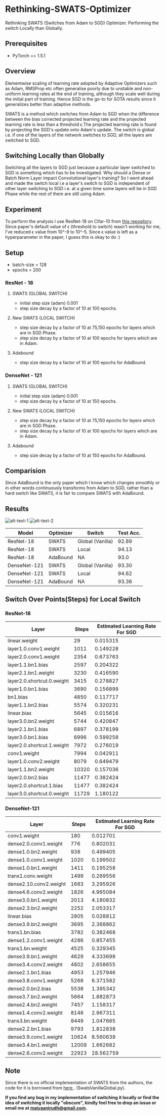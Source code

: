 # Rethinking-SWATS-Optimizer
Rethinking SWATS (Switches from Adam to SGD) Optimizer. Performing the switch Locally than Globally.

## Prerequisites

- PyTorch == 1.5.1

## Overview

Elementwise scaling of learning rate adopted by Adaptive Optimizers such as Adam, RMSProp etc often generalise poorly due to unstable and non-uniform learning rates at the end of training, although they scale well during the initial part of training. Hence SGD is the go-to for SOTA results since it generalizes better than adaptive methods.

SWATS is a method which switches from Adam to SGD when the difference between the bias corrected projected learning rate and the projected learning rate is less than a threshold ϵ.The projected learning rate is found by projecting the SGD's update onto Adam's update. The switch is global i.e. if one of the layers of the network switches to SGD, all the layers are switched to SGD. 

## Switching Locally than Globally

Switching all the layers to SGD just because a particular layer switched to SGD is something which has to be investigated. Why should a Dense or Batch Norm Layer impact Convolutional layer's training? So I went ahead and made the switch local i.e a layer's switch to SGD is independent of other layer switching to SGD i.e. at a given time some layers will be in SGD Phase while the rest of them are still using Adam.

## Experiment

To perform the analysis I use ResNet-18 on Cifar-10 from <a href = "https://github.com/kuangliu/pytorch-cifar">this repository</a>.<br>
Since paper's default value of ϵ (threshold to switch) wasn't working for me, I've reduced ϵ value from 10^-9 to 10^-5. Since ϵ value is left as a hyperparameter in the paper, I guess this is okay to do :)

## Setup

- batch-size = 128
- epochs = 200

### ResNet - 18
1. SWATS (GLOBAL SWITCH)
    - initial step size (adam) 0.001
    - step size decay by a factor of 10 at 100 epochs.

2. New SWATS (LOCAL SWITCH)
    - step size decay by a factor of 10 at 75,150 epochs for layers which are in SGD Phase.
    - step size decay by a factor of 10 at 100 epochs for layers which are in Adam.

3. Adabound
    - step size decay by a factor of 10 at 100 epochs for AdaBound.
    
### DenseNet - 121
1. SWATS (GLOBAL SWITCH)
    - initial step size (adam) 0.001
    - step size decay by a factor of 10 at 150 epochs.

2. New SWATS (LOCAL SWITCH)
    - step size decay by a factor of 10 at 75,150 epochs for layers which are in SGD Phase.
    - step size decay by a factor of 10 at 100 epochs for layers which are in Adam.

3. Adabound
    - step size decay by a factor of 10 at 150 epochs for AdaBound.

## Comparision

Since AdaBound is the only paper which I know which changes smoothly or in other words continuously transforms from Adam to SGD, rather than a hard switch like SWATS, it is fair to compare SWATS with AdaBound.

## Results

![alt-text-1](images/TestAccResnet18.png "testacc1") ![alt-text-2](images/TestAccDensenet121.png "testacc2")

| Model   | Optimizer | Switch  | Test Acc.  |
| ------- | -------- | ------- |-----------|
| ResNet-18 | SWATS | Global (Vanilla) |  92.89 |
| ResNet-18 | SWATS | Local | 94.13 |
| ResNet-18 | AdaBound | NA | 93.0 |
| DenseNet-121 | SWATS | Global (Vanilla) |  93.30 |
| DenseNet-121 | SWATS | Local | 94.62 |
| DenseNet-121 | AdaBound | NA | 93.36 |

## Switch Over Points(Steps) for Local Switch
### ResNet-18
| Layer | Steps | Estimated Learning Rate For SGD |
| ------- | -------- | ------- |
linear.weight | 29 | 0.015315 |
layer1.0.conv1.weight | 1011 | 0.149228 |
layer2.0.conv1.weight | 2354 | 0.673763 |
layer1.1.bn1.bias | 2597 | 0.204322 |
layer2.1.bn1.weight | 3230 | 0.416590 |
layer2.0.shortcut.0.weight | 3415 | 0.278827 |
layer1.0.bn1.bias | 3690 | 0.156899 |
bn1.bias | 4850 | 0.117717 |
layer1.1.bn2.bias |5574| 0.320231|
linear.bias |5645 | 0.015616|
layer3.0.bn2.weight |5744 | 0.420847|
layer2.1.bn1.bias |6897 | 0.378199|
layer3.0.bn1.bias |6996 | 0.599258|
layer2.0.shortcut.1.weight |7972| 0.276019|
conv1.weight| 7994 |0.042911|
layer1.0.conv2.weight| 8079| 0.649479|
layer1.1.bn2.weight| 10320 |0.157036|
layer2.0.bn2.bias| 11477 | 0.382424|
layer2.0.shortcut.1.bias |11477 |0.382424|
layer3.0.shortcut.0.weight |11729 |1.180122|

### DenseNet-121
| Layer | Steps | Estimated Learning Rate For SGD |
| ------- | -------- | ------- |
| conv1.weight | 180 | 0.012701 |
| dense2.0.conv1.weight | 776 | 0.802031 |
| dense1.0.bn2.weight | 938 | 0.499405 |
| dense1.0.conv1.weight | 1020 | 0.199502 |
| dense1.0.bn1.weight | 1411 | 0.195258 |
| trans1.conv.weight | 1499 | 0.269556 |
| dense2.10.conv2.weight | 1683 | 3.295926 |
| dense4.6.conv2.weight | 1826 | 4.965084 |
| dense3.0.bn1.weight | 2013 | 4.180832 |
| dense2.3.bn2.weight | 2252 | 2.053317 |
| linear.bias | 2805 | 0.028812 |
| dense3.9.bn2.weight | 3695 | 2.368862 |
| trans1.bn.bias | 3782 | 0.382468 |
| dense1.2.conv1.weight | 4286 | 0.857455 |
| trans1.bn.weight | 4525 | 0.329345 |
| dense3.9.bn1.weight | 4629 | 4.333698 |
| dense3.4.conv2.weight | 4802 | 2.658655 |
| dense2.1.bn1.bias | 4953 | 1.257946 |
| dense3.8.conv1.weight | 5268 | 6.371582 |
| dense2.0.bn2.bias | 5538 | 1.395342 |
| dense3.7.bn2.weight | 5664 | 1.882873 |
| dense2.4.bn2.weight | 7457 | 1.158317 |
| dense1.4.conv2.weight | 8148 | 2.967311 |
| trans3.bn.weight | 8449 | 1.047665 |
| dense2.2.bn1.bias | 9793 | 1.812838 |
| dense3.9.conv1.weight | 10624 | 8.560639 |
| dense3.4.bn1.weight | 12009 | 1.662682 |
| dense2.6.conv2.weight | 22923 | 28.562759 |

## Note
Since there is no official implementation of SWATS from the authors, the code for it is borrowed from <a href = 'https://github.com/Mrpatekful/swats'> here </a>. (SwatsVanillaGlobal.py).

<b>If you find any bug in my implementation of switching it locally or find the idea of switching it locally "obscure", kindly feel free to drop an issue or email me at maiyaanirudh@gmail.com.</b>
